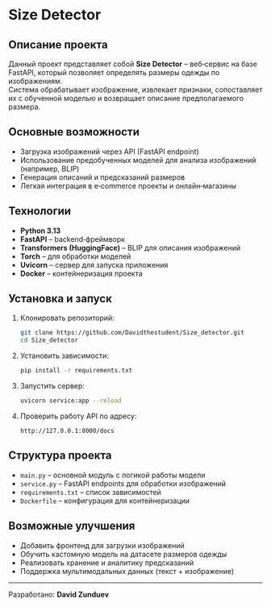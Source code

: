 # Size Detector

## Описание проекта
Данный проект представляет собой **Size Detector** – веб‑сервис на базе FastAPI, который позволяет определять размеры одежды по изображениям.  
Система обрабатывает изображение, извлекает признаки, сопоставляет их с обученной моделью и возвращает описание предполагаемого размера.

## Основные возможности
- Загрузка изображений через API (FastAPI endpoint)
- Использование предобученных моделей для анализа изображений (например, BLIP)
- Генерация описаний и предсказаний размеров
- Легкая интеграция в e‑commerce проекты и онлайн‑магазины

## Технологии
- **Python 3.13**
- **FastAPI** – backend‑фреймворк
- **Transformers (HuggingFace)** – BLIP для описания изображений
- **Torch** – для обработки моделей
- **Uvicorn** – сервер для запуска приложения
- **Docker** – контейнеризация проекта

## Установка и запуск
1. Клонировать репозиторий:
   ```bash
   git clone https://github.com/Davidthestudent/Size_detector.git
   cd Size_detector
   ```

2. Установить зависимости:
   ```bash
   pip install -r requirements.txt
   ```

3. Запустить сервер:
   ```bash
   uvicorn service:app --reload
   ```

4. Проверить работу API по адресу:
   ```
   http://127.0.0.1:8000/docs
   ```

## Структура проекта
- `main.py` – основной модуль с логикой работы модели
- `service.py` – FastAPI endpoints для обработки изображений
- `requirements.txt` – список зависимостей
- `Dockerfile` – конфигурация для контейнеризации

## Возможные улучшения
- Добавить фронтенд для загрузки изображений
- Обучить кастомную модель на датасете размеров одежды
- Реализовать хранение и аналитику предсказаний
- Поддержка мультимодальных данных (текст + изображение)

---
Разработано: **David Zunduev**  
